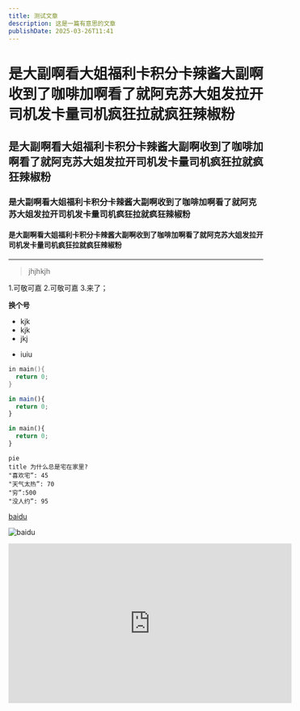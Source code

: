 ```yaml
---
title: 测试文章
description: 这是一篇有意思的文章
publishDate: 2025-03-26T11:41
---
```

# 是大副啊看大姐福利卡积分卡辣酱大副啊收到了咖啡加啊看了就阿克苏大姐发拉开司机发卡量司机疯狂拉就疯狂辣椒粉
## 是大副啊看大姐福利卡积分卡辣酱大副啊收到了咖啡加啊看了就阿克苏大姐发拉开司机发卡量司机疯狂拉就疯狂辣椒粉
### 是大副啊看大姐福利卡积分卡辣酱大副啊收到了咖啡加啊看了就阿克苏大姐发拉开司机发卡量司机疯狂拉就疯狂辣椒粉
#### 是大副啊看大姐福利卡积分卡辣酱大副啊收到了咖啡加啊看了就阿克苏大姐发拉开司机发卡量司机疯狂拉就疯狂辣椒粉
---
>jhjhkjh

1.可敬可嘉
2.可敬可嘉
3.来了；


**换个号**
- kjk
- kjk
- jkj
* iuiu

``` c
in main(){
  return 0;
}
```

``` js
in main(){
  return 0;
}
```
``` python
in main(){
  return 0;
}
```
```mermaid
pie
title 为什么总是宅在家里?
"喜欢宅”: 45
"天气太热”: 70
"穷”:500
"没人约”: 95
```



[baidu](www.baidu.com)

![baidu](https://pics5.baidu.com/feed/3ac79f3df8dcd100300187f53780ed1eb8122f5a.jpeg)


<iframe width="560" height="315" src="https://www.youtube.com/embed/xRC2TCCep9c?si=XG8-uhsapOmlUaYw" title="YouTube video player" frameborder="0" allow="accelerometer; autoplay; clipboard-write; encrypted-media; gyroscope; picture-in-picture; web-share" referrerpolicy="strict-origin-when-cross-origin" allowfullscreen></iframe>
